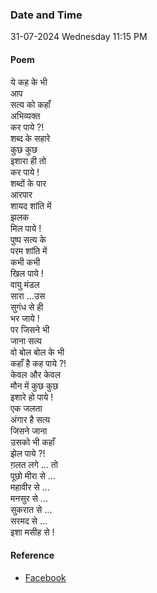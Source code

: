 ### Date and Time

31-07-2024 Wednesday 11:15 PM

#### Poem

ये कह के भी <br />
आप <br />
सत्य को कहाँ <br />
अभिव्यक्त <br />
कर पाये ?! <br />
शब्द के सहारे <br />
कुछ कुछ <br />
इशारा ही तो <br />
कर पाये ! <br />
शब्दों के पार <br />
आरपार <br />
शायद शांति में <br />
झलक <br />
मिल पाये ! <br />
पुष्प सत्य के <br />
परम शांति में <br />
कभी कभी <br />
खिल पाये ! <br />
वायु मंडल <br />
सारा ...उस <br />
सुगंध से ही <br />
भर जाये ! <br />
पर जिसने भी <br />
जाना सत्य <br />
वो बोल बोल के भी <br />
कहाँ है कह पाये ?! <br />
केवल और केवल <br />
मौन में कुछ कुछ <br />
इशारे हो पाये ! <br />
एक जलता <br />
अंगार है सत्य <br />
जिसने जाना <br />
उसको भी कहाँ <br />
झेल पाये ?! <br />
ग़लत लगे ... तो <br />
पूछो मीरा से ... <br />
महावीर से ... <br />
मनसुर से ... <br />
सुकरात से ... <br />
सरमद से ... <br />
इशा मसीह से !

#### Reference

* [Facebook](https://www.facebook.com/share/v/VgcqseqQPVf2nwNH/?mibextid=FQVVTg)
